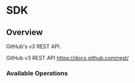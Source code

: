# SDK

## Overview

GitHub's v3 REST API.

GitHub v3 REST API
<https://docs.github.com/rest/>
### Available Operations

